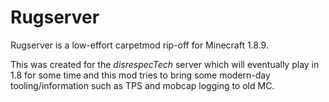 # Rugserver

Rugserver is a low-effort carpetmod rip-off for Minecraft 1.8.9.

This was created for the *disrespecTech* server which will eventually play in 1.8 for some time and this mod tries to bring some modern-day tooling/information such as TPS and mobcap logging to old MC.
